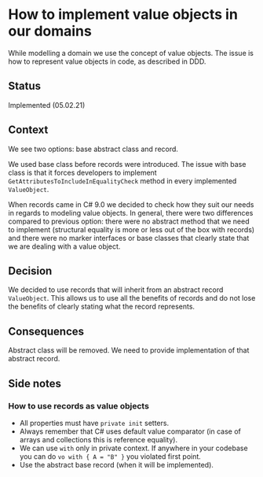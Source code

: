 # How to implement value objects in our domains

While modelling a domain we use the concept of value objects. The issue is how to represent value objects in code, as described in DDD.

## Status

Implemented (05.02.21)

## Context

We see two options: base abstract class and record.

We used base class before records were introduced. The issue with base class is that it forces developers to implement `GetAttributesToIncludeInEqualityCheck` method in every implemented `ValueObject`.

When records came in C# 9.0 we decided to check how they suit our needs in regards to modeling value objects. In general, there were two differences compared to previous option: there were no abstract method that we need to implement (structural equality is more or less out of the box with records) and there were no marker interfaces or base classes that clearly state that we are dealing with a value object.

## Decision

We decided to use records that will inherit from an abstract record `ValueObject`. This allows us to use all the benefits of records and do not lose the benefits of clearly stating what the record represents.

## Consequences

Abstract class will be removed. We need to provide implementation of that abstract record.

## Side notes

### How to use records as value objects

* All properties must have `private init` setters.
* Always remember that C# uses default value comparator (in case of arrays and collections this is reference equality).
* We can use `with` only in private context. If anywhere in your codebase you can do `vo with { A = "B" }` you violated first point.
* Use the abstract base record (when it will be implemented).
